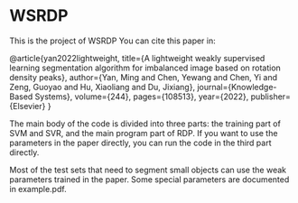 # WSRDP
This is the project of WSRDP
You can cite this paper in:

@article{yan2022lightweight,
  title={A lightweight weakly supervised learning segmentation algorithm for imbalanced image based on rotation density peaks},
  author={Yan, Ming and Chen, Yewang and Chen, Yi and Zeng, Guoyao and Hu, Xiaoliang and Du, Jixiang},
  journal={Knowledge-Based Systems},
  volume={244},
  pages={108513},
  year={2022},
  publisher={Elsevier}
}

The main body of the code is divided into three parts: the training part of SVM and SVR, and the main program part of RDP. If you want to use the parameters in the paper directly, you can run the code in the third part directly.

Most of the test sets that need to segment small objects can use the weak parameters trained in the paper. Some special parameters are documented in example.pdf.
